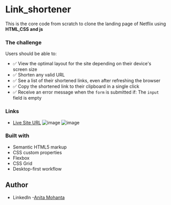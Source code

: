 # Link_shortener
This is the core code from scratch to clone the landing page of Netflix using **HTML,CSS and js**

### The challenge

Users should be able to:

- ✅ View the optimal layout for the site depending on their device's screen size
- ✅  Shorten any valid URL
- ✅  See a list of their shortened links, even after refreshing the browser
- ✅  Copy the shortened link to their clipboard in a single click
- ✅  Receive an error message when the `form` is submitted if: The `input` field is empty


### Links

- [Live Site URL](https://github.com/AnitaMohanta23/Link_shortener/)
  ![image](https://github.com/AnitaMohanta23/Link_shortener/assets/124444765/60af8f2c-2cbd-4a37-96e5-62c7ffc8de6b)
  ![image](https://github.com/AnitaMohanta23/Link_shortener/assets/124444765/0ecbc96f-e54a-47b7-910c-1e13a493ee09)

  


### Built with

- Semantic HTML5 markup
- CSS custom properties
- Flexbox
- CSS Grid
- Desktop-first workflow

## Author

- LinkedIn -[Anita Mohanta]( https://github.com/AnitaMohanta23)
